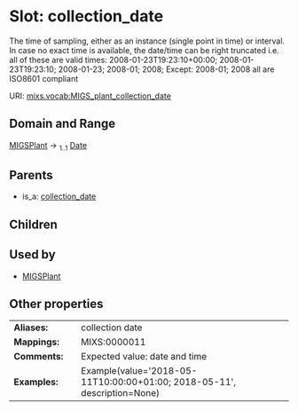 
# Slot: collection_date


The time of sampling, either as an instance (single point in time) or interval. In case no exact time is available, the date/time can be right truncated i.e. all of these are valid times: 2008-01-23T19:23:10+00:00; 2008-01-23T19:23:10; 2008-01-23; 2008-01; 2008; Except: 2008-01; 2008 all are ISO8601 compliant

URI: [mixs.vocab:MIGS_plant_collection_date](https://w3id.org/mixs/vocab/MIGS_plant_collection_date)


## Domain and Range

[MIGSPlant](MIGSPlant.md) &#8594;  <sub>1..1</sub> [Date](types/Date.md)

## Parents

 *  is_a: [collection_date](collection_date.md)

## Children


## Used by

 * [MIGSPlant](MIGSPlant.md)

## Other properties

|  |  |  |
| --- | --- | --- |
| **Aliases:** | | collection date |
| **Mappings:** | | MIXS:0000011 |
| **Comments:** | | Expected value: date and time |
| **Examples:** | | Example(value='2018-05-11T10:00:00+01:00; 2018-05-11', description=None) |

